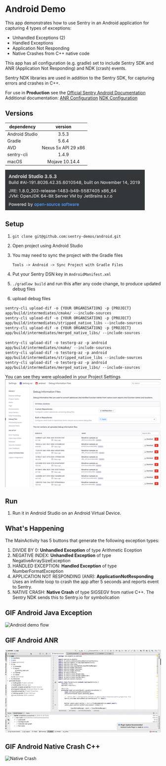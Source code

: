 # Android Demo

This app demonstrates how to use Sentry in an Android application for capturing 4 types of exceptions:

- Unhandled Exceptions (2)
- Handled Exceptions
- Application Not Responding
- Native Crashes from C++ native code

This app has all configuration (e.g. gradle) set to include Sentry SDK and ANR (Application Not Responding) and NDK (crash) events.

Sentry NDK libraries are used in addition to the Sentry SDK, for capturing errors and crashes in C++.

For use in **Production** see the [Official Sentry Android Documentation](https://docs.sentry.io/platforms/android/)
Additional documentation:
[ANR Configuration](https://docs.sentry.io/platforms/android/#configuration-options)
[NDK Configuration](https://docs.sentry.io/platforms/android/#integrating-the-ndk)

## Versions

| dependency    | version
| ------------- |:-------------:|
| Android Studio | 3.5.3 |
| Gradle | 5.6.4 |
| AVD | Nexus 5x API 29 x86 |
| sentry-cli | 1.4.9 |
| macOS | Mojave 10.14.4 |


![gif](screenshots/about-android-studio-1.png)

## Setup

1. `git clone git@github.com:sentry-demos/android.git`

2. Open project using Android Studio

3. You may need to sync the project with the Gradle files

    ```
    Tools -> Android -> Sync Project with Gradle Files
    ```

4. Put your Sentry DSN key in `AndroidManifest.xml`
5. `./gradlew build` and run this after any code change, to produce updated debug files
6. upload debug files
```
sentry-cli upload-dif -o {YOUR ORGANISATION} -p {PROJECT} app/build/intermediates/cmake/ --include-sources
sentry-cli upload-dif -o {YOUR ORGANISATION} -p {PROJECT} app/build/intermediates/stripped_native_libs --include-sources
sentry-cli upload-dif -o {YOUR ORGANISATION} -p {PROJECT} app/build/intermediates/merged_native_libs/ --include-sources

sentry-cli upload-dif -o testorg-az -p android app/build/intermediates/cmake/ --include-sources
sentry-cli upload-dif -o testorg-az -p android app/build/intermediates/stripped_native_libs --include-sources
sentry-cli upload-dif -o testorg-az -p android app/build/intermediates/merged_native_libs/ --include-sources
```

You can see they were uploaded in your Project Settings
![gif](screenshots/debug-information-files-settings.png)

## Run
1. Run it in Android Studio on an Android Virtual Device.

## What's Happening

The MainActivity has 5 buttons that generate the following exception types:

1. DIVIDE BY 0: **Unhandled Exception** of type Arithmetic Eception
2. NEGATIVE INDEX: **Unhandled Exception** of type NegativeArraySizeException
3. HANDLED EXCEPTION: **Handled Exception** of type NumberFormatException
4. APPLICATION NOT RESPONDING (ANR): **ApplicationNotResponding** Uses an infinite loop to crash the app after 5 seconds and reports event to Sentry.
5. NATIVE CRASH: **Native Crash** of type SIGSEGV from native C++. The Sentry NDK sends this to Sentry.io for symbolication

## GIF Android Java Exception

![Android demo flow](android-demo.gif)

## GIF Android ANR

![Alt Text](android-demo-anr.gif)

## GIF Android Native Crash C++

![Native Crash](android-native-crash-175.gif)